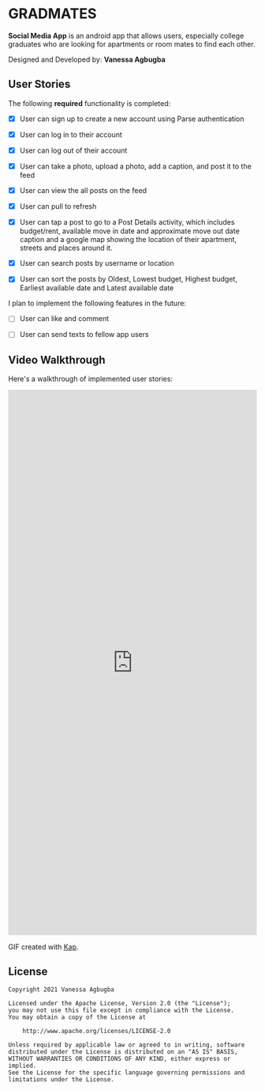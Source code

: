 # GRADMATES

**Social Media App** is an android app that allows users, especially college graduates who are looking for apartments or room mates to find each other.


Designed and Developed by: **Vanessa Agbugba**


## User Stories

The following **required** functionality is completed:

* [x] User can sign up to create a new account using Parse authentication
* [x] User can log in to their account
* [x] User can log out of their account
* [x] User can take a photo, upload a photo, add a caption, and post it to the feed
* [x] User can view the all posts on the feed
* [x] User can pull to refresh
* [x] User can tap a post to go to a Post Details activity, which includes budget/rent, available move in date and approximate move out date caption and a google map showing the location of their apartment, streets and places around it.
* [x] User can search posts by username or location
* [x] User can sort the posts by Oldest, Lowest budget, Highest budget, Earliest available date and Latest available date


I plan to implement the following features in the future:

* [ ] User can like and comment
* [ ] User can send texts to fellow app users


## Video Walkthrough

Here's a walkthrough of implemented user stories:

<div style="padding:218.92% 0 0 0;position:relative;"><iframe src="https://player.vimeo.com/video/747053324?h=7d4a7d335a&amp;badge=0&amp;autopause=0&amp;player_id=0&amp;app_id=58479" frameborder="0" allow="autoplay; fullscreen; picture-in-picture" allowfullscreen style="position:absolute;top:0;left:0;width:100%;height:100%;" title="IMG_5078.mov"></iframe></div><script src="https://player.vimeo.com/api/player.js"></script>

GIF created with [Kap](https://getkap.co/).


## License

    Copyright 2021 Vanessa Agbugba

    Licensed under the Apache License, Version 2.0 (the "License");
    you may not use this file except in compliance with the License.
    You may obtain a copy of the License at

        http://www.apache.org/licenses/LICENSE-2.0

    Unless required by applicable law or agreed to in writing, software
    distributed under the License is distributed on an "AS IS" BASIS,
    WITHOUT WARRANTIES OR CONDITIONS OF ANY KIND, either express or implied.
    See the License for the specific language governing permissions and
    limitations under the License.
